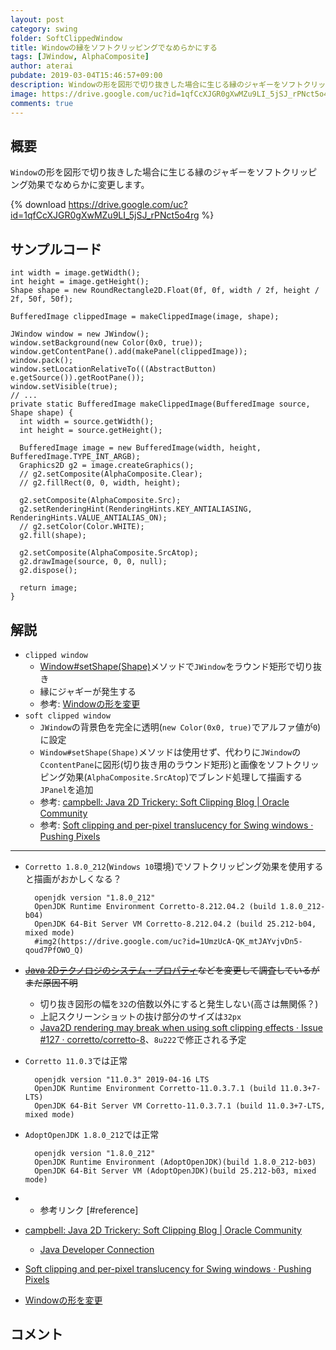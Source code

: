 ```yaml
---
layout: post
category: swing
folder: SoftClippedWindow
title: Windowの縁をソフトクリッピングでなめらかにする
tags: [JWindow, AlphaComposite]
author: aterai
pubdate: 2019-03-04T15:46:57+09:00
description: Windowの形を図形で切り抜きした場合に生じる縁のジャギーをソフトクリッピング効果でなめらかに変更します。
image: https://drive.google.com/uc?id=1qfCcXJGR0gXwMZu9LI_5jSJ_rPNct5o4rg
comments: true
---
```

## 概要
`Window`の形を図形で切り抜きした場合に生じる縁のジャギーをソフトクリッピング効果でなめらかに変更します。

{% download https://drive.google.com/uc?id=1qfCcXJGR0gXwMZu9LI_5jSJ_rPNct5o4rg %}

## サンプルコード
<pre class="prettyprint"><code>int width = image.getWidth();
int height = image.getHeight();
Shape shape = new RoundRectangle2D.Float(0f, 0f, width / 2f, height / 2f, 50f, 50f);

BufferedImage clippedImage = makeClippedImage(image, shape);

JWindow window = new JWindow();
window.setBackground(new Color(0x0, true));
window.getContentPane().add(makePanel(clippedImage));
window.pack();
window.setLocationRelativeTo(((AbstractButton) e.getSource()).getRootPane());
window.setVisible(true);
// ...
private static BufferedImage makeClippedImage(BufferedImage source, Shape shape) {
  int width = source.getWidth();
  int height = source.getHeight();

  BufferedImage image = new BufferedImage(width, height, BufferedImage.TYPE_INT_ARGB);
  Graphics2D g2 = image.createGraphics();
  // g2.setComposite(AlphaComposite.Clear);
  // g2.fillRect(0, 0, width, height);

  g2.setComposite(AlphaComposite.Src);
  g2.setRenderingHint(RenderingHints.KEY_ANTIALIASING, RenderingHints.VALUE_ANTIALIAS_ON);
  // g2.setColor(Color.WHITE);
  g2.fill(shape);

  g2.setComposite(AlphaComposite.SrcAtop);
  g2.drawImage(source, 0, 0, null);
  g2.dispose();

  return image;
}
</code></pre>

## 解説
- `clipped window`
    - [Window#setShape(Shape)](https://docs.oracle.com/javase/jp/8/docs/api/java/awt/Window.html#setShape-java.awt.Shape-)メソッドで`JWindow`をラウンド矩形で切り抜き
    - 縁にジャギーが発生する
    - 参考: [Windowの形を変更](https://ateraimemo.com/Swing/WindowShape.html)
- `soft clipped window`
    - `JWindow`の背景色を完全に透明(`new Color(0x0, true)`でアルファ値が`0`)に設定
    - `Window#setShape(Shape)`メソッドは使用せず、代わりに`JWindow`の`CcontentPane`に図形(切り抜き用のラウンド矩形)と画像をソフトクリッピング効果(`AlphaComposite.SrcAtop`)でブレンド処理して描画する`JPanel`を追加
    - 参考: [campbell: Java 2D Trickery: Soft Clipping Blog | Oracle Community](https://community.oracle.com/blogs/campbell/2006/07/19/java-2d-trickery-soft-clipping)
    - 参考: [Soft clipping and per-pixel translucency for Swing windows · Pushing Pixels](https://www.pushing-pixels.org/2008/03/03/soft-clipping-and-per-pixel-translucency-for-swing-windows.html)

<!-- dummy comment line for breaking list -->

- - - -
- `Corretto 1.8.0_212`(`Windows 10`環境)でソフトクリッピング効果を使用すると描画がおかしくなる？

		openjdk version "1.8.0_212"
		OpenJDK Runtime Environment Corretto-8.212.04.2 (build 1.8.0_212-b04)
		OpenJDK 64-Bit Server VM Corretto-8.212.04.2 (build 25.212-b04, mixed mode)
		#img2(https://drive.google.com/uc?id=1UmzUcA-QK_mtJAYvjvDn5-qoud7PfOWO_Q)
- ~~[Java 2Dテクノロジのシステム・プロパティ](https://docs.oracle.com/javase/jp/8/docs/technotes/guides/2d/flags.html)などを変更して調査しているがまだ原因不明~~
    - 切り抜き図形の幅を`32`の倍数以外にすると発生しない(高さは無関係？)
    - 上記スクリーンショットの抜け部分のサイズは`32px`
    - [Java2D rendering may break when using soft clipping effects · Issue #127 · corretto/corretto-8](https://github.com/corretto/corretto-8/issues/127)、`8u222`で修正される予定

<!-- dummy comment line for breaking list -->

- `Corretto 11.0.3`では正常

		openjdk version "11.0.3" 2019-04-16 LTS
		OpenJDK Runtime Environment Corretto-11.0.3.7.1 (build 11.0.3+7-LTS)
		OpenJDK 64-Bit Server VM Corretto-11.0.3.7.1 (build 11.0.3+7-LTS, mixed mode)
- `AdoptOpenJDK 1.8.0_212`では正常

		openjdk version "1.8.0_212"
		OpenJDK Runtime Environment (AdoptOpenJDK)(build 1.8.0_212-b03)
		OpenJDK 64-Bit Server VM (AdoptOpenJDK)(build 25.212-b03, mixed mode)
- * 参考リンク [#reference]
- [campbell: Java 2D Trickery: Soft Clipping Blog | Oracle Community](https://community.oracle.com/blogs/campbell/2006/07/19/java-2d-trickery-soft-clipping)
    - [Java Developer Connection](http://otn.oracle.co.jp/technology/global/jp/sdn/java/private/techtips/2006/tt0923.html)
- [Soft clipping and per-pixel translucency for Swing windows · Pushing Pixels](https://www.pushing-pixels.org/2008/03/03/soft-clipping-and-per-pixel-translucency-for-swing-windows.html)
- [Windowの形を変更](https://ateraimemo.com/Swing/WindowShape.html)

<!-- dummy comment line for breaking list -->

## コメント
